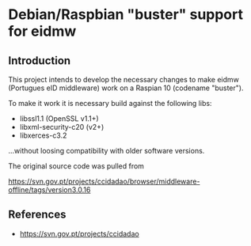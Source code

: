 # Debian/Raspbian "buster" support for eidmw

## Introduction

This project intends to develop the necessary changes to make eidmw 
(Portugues eID middleware) work on a Raspian 10 (codename "buster").

To make it work it is necessary build against the following libs:
 - libssl1.1 (OpenSSL v1.1+)
 - libxml-security-c20 (v2+)
 - libxerces-c3.2

...without loosing compatibility with older software versions.

The original source code was pulled from

https://svn.gov.pt/projects/ccidadao/browser/middleware-offline/tags/version3.0.16

## References

 - https://svn.gov.pt/projects/ccidadao


